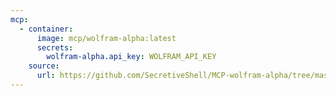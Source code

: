 ```yaml
---
mcp:
  - container:
      image: mcp/wolfram-alpha:latest
      secrets:
        wolfram-alpha.api_key: WOLFRAM_API_KEY
    source:
      url: https://github.com/SecretiveShell/MCP-wolfram-alpha/tree/master
---
```

